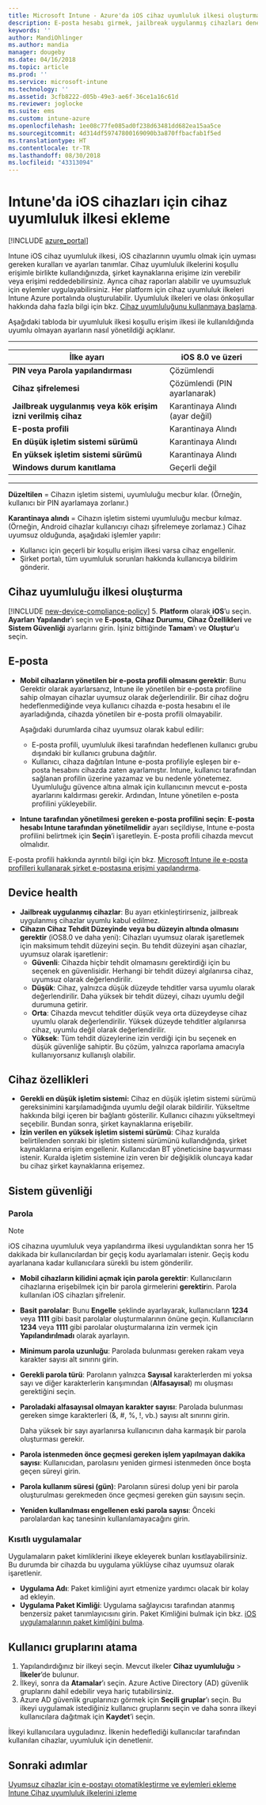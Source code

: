 ```yaml
---
title: Microsoft Intune - Azure'da iOS cihaz uyumluluk ilkesi oluşturma | Microsoft Docs
description: E-posta hesabı girmek, jailbreak uygulanmış cihazları denetlemek, en düşük ve en yüksek işletim sistemini denetlemek ve parola uzunluğu ile cihazda işlem yapılmayan süre de dahil olmak üzere parola kısıtlamalarını ayarlamak için iOS cihazlarında Microsoft Intune cihaz uyumluluk ilkesi oluşturun veya yapılandırın.
keywords: ''
author: MandiOhlinger
ms.author: mandia
manager: dougeby
ms.date: 04/16/2018
ms.topic: article
ms.prod: ''
ms.service: microsoft-intune
ms.technology: ''
ms.assetid: 3cfb8222-d05b-49e3-ae6f-36ce1a16c61d
ms.reviewer: joglocke
ms.suite: ems
ms.custom: intune-azure
ms.openlocfilehash: 1ee08c77fe085ad0f238d63481dd682ea15aa5ce
ms.sourcegitcommit: 4d314df59747800169090b3a870ffbacfab1f5ed
ms.translationtype: HT
ms.contentlocale: tr-TR
ms.lasthandoff: 08/30/2018
ms.locfileid: "43313094"
---
```

# <a name="add-a-device-compliance-policy-for-ios-devices-in-intune"></a>Intune'da iOS cihazları için cihaz uyumluluk ilkesi ekleme

[!INCLUDE [azure_portal](./includes/azure_portal.md)]

Intune iOS cihaz uyumluluk ilkesi, iOS cihazlarının uyumlu olmak için uyması gereken kuralları ve ayarları tanımlar. Cihaz uyumluluk ilkelerini koşullu erişimle birlikte kullandığınızda, şirket kaynaklarına erişime izin verebilir veya erişimi reddedebilirsiniz. Ayrıca cihaz raporları alabilir ve uyumsuzluk için eylemler uygulayabilirsiniz. Her platform için cihaz uyumluluk ilkeleri Intune Azure portalında oluşturulabilir. Uyumluluk ilkeleri ve olası önkoşullar hakkında daha fazla bilgi için bkz. [Cihaz uyumluluğunu kullanmaya başlama](device-compliance-get-started.md).

Aşağıdaki tabloda bir uyumluluk ilkesi koşullu erişim ilkesi ile kullanıldığında uyumlu olmayan ayarların nasıl yönetildiği açıklanır.

---------------------------

| **İlke ayarı** | **iOS 8.0 ve üzeri** |
| --- | --- |
| **PIN veya Parola yapılandırması** | Çözümlendi |
| **Cihaz şifrelemesi** | Çözümlendi (PIN ayarlanarak) |
| **Jailbreak uygulanmış veya kök erişim izni verilmiş cihaz** | Karantinaya Alındı (ayar değil)
| **E-posta profili** | Karantinaya Alındı |
|**En düşük işletim sistemi sürümü** | Karantinaya Alındı |
| **En yüksek işletim sistemi sürümü** | Karantinaya Alındı |
| **Windows durum kanıtlama** | Geçerli değil |

---------------------------

**Düzeltilen** = Cihazın işletim sistemi, uyumluluğu mecbur kılar. (Örneğin, kullanıcı bir PIN ayarlamaya zorlanır.)

**Karantinaya alındı** = Cihazın işletim sistemi uyumluluğu mecbur kılmaz. (Örneğin, Android cihazlar kullanıcıyı cihazı şifrelemeye zorlamaz.) Cihaz uyumsuz olduğunda, aşağıdaki işlemler yapılır:

- Kullanıcı için geçerli bir koşullu erişim ilkesi varsa cihaz engellenir.
- Şirket portalı, tüm uyumluluk sorunları hakkında kullanıcıya bildirim gönderir.

## <a name="create-a-device-compliance-policy"></a>Cihaz uyumluluğu ilkesi oluşturma

[!INCLUDE [new-device-compliance-policy](./includes/new-device-compliance-policy.md)]
5. **Platform** olarak **iOS**’u seçin. **Ayarları Yapılandır**’ı seçin ve **E-posta**, **Cihaz Durumu**, **Cihaz Özellikleri** ve **Sistem Güvenliği** ayarlarını girin. İşiniz bittiğinde **Tamam**’ı ve **Oluştur**’u seçin.

<!--- 4. Choose **Actions for noncompliance** to say what actions should happen when a device is determined as noncompliant with this policy.
5. In the **Actions for noncompliance** pane, choose **Add** to create a new action.  The action parameters pane allows you to specify the action, email recipients that should receive the notification in addition to the user of the device, and the content of the notification that you want to send.
7. The message template option allows you to create several custom emails depending on when the action is set to take. For example, you can create a message for notifications that are sent for the first time and a different message for final warning before access is blocked. The custom messages that you create can be used for all your device compliance policy.
7. Specify the **Grace period** which determines when that action to take place.  For example, you may want to send a notification as soon as the device is evaluated as noncompliant, but allow some time before enforcing the conditional access policy to block access to company resources like SharePoint online.
8. Choose **Add** to finish creating the action.
9. You can create multiple actions and the sequence in which they should occur. Choose **Ok** when you are finished creating all the actions.--->

## <a name="email"></a>E-posta

- **Mobil cihazların yönetilen bir e-posta profili olmasını gerektir**: Bunu Gerektir olarak ayarlarsanız, Intune ile yönetilen bir e-posta profiline sahip olmayan cihazlar uyumsuz olarak değerlendirilir. Bir cihaz doğru hedeflenmediğinde veya kullanıcı cihazda e-posta hesabını el ile ayarladığında, cihazda yönetilen bir e-posta profili olmayabilir.

  Aşağıdaki durumlarda cihaz uyumsuz olarak kabul edilir:
  - E-posta profili, uyumluluk ilkesi tarafından hedeflenen kullanıcı grubu dışındaki bir kullanıcı grubuna dağıtılır.
  - Kullanıcı, cihaza dağıtılan Intune e-posta profiliyle eşleşen bir e-posta hesabını cihazda zaten ayarlamıştır. Intune, kullanıcı tarafından sağlanan profilin üzerine yazamaz ve bu nedenle yönetemez. Uyumluluğu güvence altına almak için kullanıcının mevcut e-posta ayarlarını kaldırması gerekir. Ardından, Intune yönetilen e-posta profilini yükleyebilir.

- **Intune tarafından yönetilmesi gereken e-posta profilini seçin**: **E-posta hesabı Intune tarafından yönetilmelidir** ayarı seçildiyse, Intune e-posta profilini belirtmek için **Seçin**’i işaretleyin. E-posta profili cihazda mevcut olmalıdır.

E-posta profili hakkında ayrıntılı bilgi için bkz. [Microsoft Intune ile e-posta profilleri kullanarak şirket e-postasına erişimi yapılandırma](https://docs.microsoft.com/intune-classic/deploy-use/configure-access-to-corporate-email-using-email-profiles-with-microsoft-intune).

## <a name="device-health"></a>Device health

- **Jailbreak uygulanmış cihazlar**: Bu ayarı etkinleştirirseniz, jailbreak uygulanmış cihazlar uyumlu kabul edilmez.
- **Cihazın Cihaz Tehdit Düzeyinde veya bu düzeyin altında olmasını gerektir** (iOS8.0 ve daha yeni): Cihazları uyumsuz olarak işaretlemek için maksimum tehdit düzeyini seçin. Bu tehdit düzeyini aşan cihazlar, uyumsuz olarak işaretlenir:
  - **Güvenli**: Cihazda hiçbir tehdit olmamasını gerektirdiği için bu seçenek en güvenlisidir. Herhangi bir tehdit düzeyi algılanırsa cihaz, uyumsuz olarak değerlendirilir.
  - **Düşük**: Cihaz, yalnızca düşük düzeyde tehditler varsa uyumlu olarak değerlendirilir. Daha yüksek bir tehdit düzeyi, cihazı uyumlu değil durumuna getirir.
  - **Orta**: Cihazda mevcut tehditler düşük veya orta düzeydeyse cihaz uyumlu olarak değerlendirilir. Yüksek düzeyde tehditler algılanırsa cihaz, uyumlu değil olarak değerlendirilir.
  - **Yüksek**: Tüm tehdit düzeylerine izin verdiği için bu seçenek en düşük güvenliğe sahiptir. Bu çözüm, yalnızca raporlama amacıyla kullanıyorsanız kullanışlı olabilir.

## <a name="device-properties"></a>Cihaz özellikleri

- **Gerekli en düşük işletim sistemi:** Cihaz en düşük işletim sistemi sürümü gereksinimini karşılamadığında uyumlu değil olarak bildirilir. Yükseltme hakkında bilgi içeren bir bağlantı gösterilir. Kullanıcı cihazını yükseltmeyi seçebilir. Bundan sonra, şirket kaynaklarına erişebilir.
- **İzin verilen en yüksek işletim sistemi sürümü**: Cihaz kuralda belirtilenden sonraki bir işletim sistemi sürümünü kullandığında, şirket kaynaklarına erişim engellenir. Kullanıcıdan BT yöneticisine başvurması istenir. Kuralda işletim sistemine izin veren bir değişiklik oluncaya kadar bu cihaz şirket kaynaklarına erişemez.

## <a name="system-security"></a>Sistem güvenliği

### <a name="password"></a>Parola

> [!NOTE]
> iOS cihazına uyumluluk veya yapılandırma ilkesi uygulandıktan sonra her 15 dakikada bir kullanıcılardan bir geçiş kodu ayarlamaları istenir. Geçiş kodu ayarlanana kadar kullanıcılara sürekli bu istem gönderilir.

- **Mobil cihazların kilidini açmak için parola gerektir**: Kullanıcıların cihazlarına erişebilmek için bir parola girmelerini **gerektir**in. Parola kullanılan iOS cihazları şifrelenir.
- **Basit parolalar**: Bunu **Engelle** şeklinde ayarlayarak, kullanıcıların **1234** veya **1111** gibi basit parolalar oluşturmalarının önüne geçin. Kullanıcıların **1234** veya **1111** gibi parolalar oluşturmalarına izin vermek için **Yapılandırılmadı** olarak ayarlayın.
- **Minimum parola uzunluğu**: Parolada bulunması gereken rakam veya karakter sayısı alt sınırını girin.
- **Gerekli parola türü**: Parolanın yalnızca **Sayısal** karakterlerden mi yoksa sayı ve diğer karakterlerin karışımından (**Alfasayısal**) mı oluşması gerektiğini seçin.
- **Paroladaki alfasayısal olmayan karakter sayısı**: Parolada bulunması gereken simge karakterleri (&, #, %, !, vb.) sayısı alt sınırını girin.

    Daha yüksek bir sayı ayarlanırsa kullanıcının daha karmaşık bir parola oluşturması gerekir.

- **Parola istenmeden önce geçmesi gereken işlem yapılmayan dakika sayısı**: Kullanıcıdan, parolasını yeniden girmesi istenmeden önce boşta geçen süreyi girin.
- **Parola kullanım süresi (gün)**: Parolanın süresi dolup yeni bir parola oluşturulması gerekmeden önce geçmesi gereken gün sayısını seçin.
- **Yeniden kullanılması engellenen eski parola sayısı**: Önceki parolalardan kaç tanesinin kullanılamayacağını girin.

### <a name="restricted-applications"></a>Kısıtlı uygulamalar 
Uygulamaların paket kimliklerini ilkeye ekleyerek bunları kısıtlayabilirsiniz. Bu durumda bir cihazda bu uygulama yüklüyse cihaz uyumsuz olarak işaretlenir. 
- **Uygulama Adı**: Paket kimliğini ayırt etmenize yardımcı olacak bir kolay ad ekleyin. 
- **Uygulama Paket Kimliği**: Uygulama sağlayıcısı tarafından atanmış benzersiz paket tanımlayıcısını girin. Paket Kimliğini bulmak için bkz. [iOS uygulamalarının paket kimliğini bulma](https://support.microsoft.com/help/4294074/how-to-find-the-bundle-id-for-an-ios-app).  

## <a name="assign-user-groups"></a>Kullanıcı gruplarını atama

1. Yapılandırdığınız bir ilkeyi seçin. Mevcut ilkeler **Cihaz uyumluluğu** > **İlkeler**’de bulunur.
2. İlkeyi, sonra da **Atamalar**’ı seçin. Azure Active Directory (AD) güvenlik gruplarını dahil edebilir veya hariç tutabilirsiniz.
3. Azure AD güvenlik gruplarınızı görmek için **Seçili gruplar**’ı seçin. Bu ilkeyi uygulamak istediğiniz kullanıcı gruplarını seçin ve daha sonra ilkeyi kullanıcılara dağıtmak için **Kaydet**’i seçin.

İlkeyi kullanıcılara uyguladınız. İlkenin hedeflediği kullanıcılar tarafından kullanılan cihazlar, uyumluluk için denetlenir.

## <a name="next-steps"></a>Sonraki adımlar
[Uyumsuz cihazlar için e-postayı otomatikleştirme ve eylemleri ekleme](actions-for-noncompliance.md)  
[Intune Cihaz uyumluluk ilkelerini izleme](compliance-policy-monitor.md)